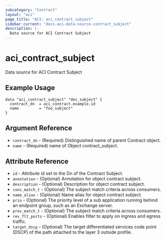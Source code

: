 ```yaml
---
subcategory: "Contract"
layout: "aci"
page_title: "ACI: aci_contract_subject"
sidebar_current: "docs-aci-data-source-contract_subject"
description: |-
  Data source for ACI Contract Subject
---
```


# aci_contract_subject

Data source for ACI Contract Subject

## Example Usage

```hcl
data "aci_contract_subject" "dev_subject" {
  contract_dn  = aci_contract.example.id
  name         = "foo_subject"
}
```

## Argument Reference

- `contract_dn` - (Required) Distinguished name of parent Contract object.
- `name` - (Required) name of Object contract_subject.

## Attribute Reference

- `id` - Attribute id set to the Dn of the Contract Subject.
- `annotation` - (Optional) Annotation for object contract subject.
- `description` - (Optional) Description for object contract subject.
- `cons_match_t` - (Optional) The subject match criteria across consumers.
- `name_alias` - (Optional) Name alias for object contract subject.
- `prio` - (Optional) The priority level of a sub application running behind an endpoint group, such as an Exchange server.
- `prov_match_t` - (Optional) The subject match criteria across consumers.
- `rev_flt_ports` - (Optional) Enables filter to apply on ingress and egress traffic.
- `target_dscp` - (Optional) The target differentiated services code point (DSCP) of the path attached to the layer 3 outside profile.
